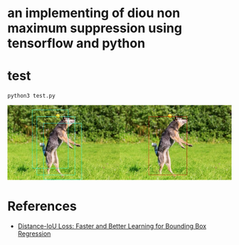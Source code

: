 # an implementing of diou non maximum suppression using tensorflow and python

# test
```
python3 test.py
```
 ![sss](test_pictures/result.jpg)


# References
* [Distance-IoU Loss: Faster and Better Learning for Bounding Box Regression](https://arxiv.org/pdf/1911.08287)


